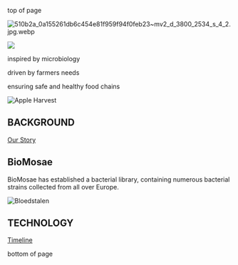 top of page

![510b2a_0a155261db6c454e81f959f94f0feb23~mv2_d_3800_2534_s_4_2.jpg.webp](https://static.wixstatic.com/media/917ccf_c891436d34fe4ff09dd7b7edecf2f4eb~mv2.webp/v1/fill/w_25,h_1310,al_c,q_80,enc_avif,quality_auto/917ccf_c891436d34fe4ff09dd7b7edecf2f4eb~mv2.webp)

![](https://www.biomosae.com/quality_auto/917ccf_fd4a7c2589e04cbe892f3ee736db0110~mv2.png)

inspired by microbiology

driven by farmers needs

ensuring safe and healthy food chains

![Apple Harvest](https://static.wixstatic.com/media/8a4b41e597d541aeb6c15974c3ee5bbf.jpg/v1/fill/w_590,h_738,al_c,q_85,usm_0.66_1.00_0.01,enc_avif,quality_auto/8a4b41e597d541aeb6c15974c3ee5bbf.jpg)

## BACKGROUND

[Our Story](https://www.biomosae.com/background)

## BioMosae

BioMosae has established a bacterial library, containing numerous bacterial strains collected from all over Europe.

![Bloedstalen](https://static.wixstatic.com/media/59b6dd9b01ce405fba532d32f45952bf.jpg/v1/fill/w_605,h_738,al_c,q_85,usm_0.66_1.00_0.01,enc_avif,quality_auto/59b6dd9b01ce405fba532d32f45952bf.jpg)

## TECHNOLOGY

[Timeline](https://www.biomosae.com/technology)

bottom of page